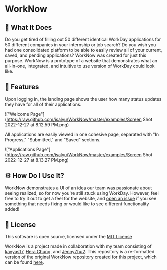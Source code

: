 # WorkNow

## 🔨 What It Does

Do you get tired of filling out 50 different identical WorkDay applications for 50 different companies in your internship or job search? Do you wish 
you had one consolidated platform to be able to easily review all of your current, saved, and pending applications? WorkNow was created for just this 
purpose. WorkNow is a prototype of a website that demonstrates what an all-in-one, integrated, and intuitive to use version of WorkDay could look like. 

## 👀 Features 

Upon logging in, the landing page shows the user how many status updates they have for all of their applications. 

!["Welcome Page"](https://raw.github.com/isalyu/WorkNow/master/examples/Screen Shot 2022-12-27 at 8.12.59 PM.png)

All applications are easily viewed in one cohesive page, separated with "In Progress," "Submitted," and "Saved" sections. 

!["Applications Page"](https://raw.github.com/isalyu/WorkNow/master/examples/Screen Shot 2022-12-27 at 8.13.27 PM.png)

## ⚙️ How Do I Use It?

WorkNow demonstrates a UI of an idea our team was passionate about seeing realized, so for now you're still stuck using WorkDay. However, feel free to try 
it out to get a feel for the website, and [open an issue](https://github.com/isalyu/WorkNow/issues) if you see something that needs fixing or would like 
to see different functionality added! 

## 📜 License

This software is open source, licensed under the [MIT License](https://github.com/isalyu/WorkNow/blob/master/LICENSE.md)

WorkNow is a project made in collaboration with my team consisting of [kavyas17](https://github.com/kavyas17), [Hera Chung](https://devpost.com/eehhchung1), 
and [JennyZhu2](https://github.com/JennyZhu2). This repository is a re-formatted version of the original WorkNow repository created for this project, which
can be found [here](https://github.com/kavyas17/WorkNow). 
